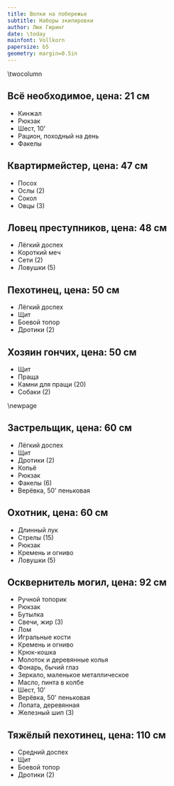 ```yaml
---
title: Волки на побережье
subtitle: Наборы экипировки
author: Люк Гиринг
date: \today
mainfont: Vollkorn 
papersize: b5
geometry: margin=0.5in
---
```


\twocolumn

## Всё необходимое, цена: 21 см

- Кинжал 
- Рюкзак
- Шест, 10'
- Рацион, походный на день
- Факелы

## Квартирмейстер, цена: 47 см

- Посох
- Ослы (2)
- Сокол
- Овцы (3)

## Ловец преступников, цена: 48 см

- Лёгкий доспех
- Короткий меч
- Сети (2)
- Ловушки (5)

## Пехотинец, цена: 50 см

- Лёгкий доспех
- Щит
- Боевой топор 
- Дротики (2)

## Хозяин гончих, цена: 50 см

- Щит
- Праща
- Камни для пращи (20)
- Собаки (2)

\newpage

## Застрельщик, цена: 60 см

- Лёгкий доспех
- Щит 
- Дротики (2)
- Копьё
- Рюкзак
- Факелы (6)
- Верёвка, 50' пеньковая

## Охотник, цена: 60 см

- Длинный лук
- Стрелы (15)
- Рюкзак
- Кремень и огниво 
- Ловушки (5)

## Осквернитель могил, цена: 92 см

- Ручной топорик
- Рюкзак
- Бутылка
- Свечи, жир (3)
- Лом 
- Игральные кости
- Кремень и огниво 
- Крюк-кошка
- Молоток и деревянные колья
- Фонарь, бычий глаз
- Зеркало, маленькое металлическое
- Масло, пинта в колбе
- Шест, 10'
- Верёвка, 50' пеньковая
- Лопата, деревянная
- Железный шип (3)

## Тяжёлый пехотинец, цена: 110 см

- Средний доспех
- Щит
- Боевой топор
- Дротики (2)
